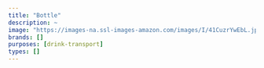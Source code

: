 ```yaml
---
title: "Bottle"
description: ~
image: "https://images-na.ssl-images-amazon.com/images/I/41CuzrYwEbL.jpg"
brands: []
purposes: [drink-transport]
types: []
---
```

